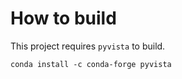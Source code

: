 # How to build

This project requires `pyvista` to build.

```commandline
conda install -c conda-forge pyvista
```